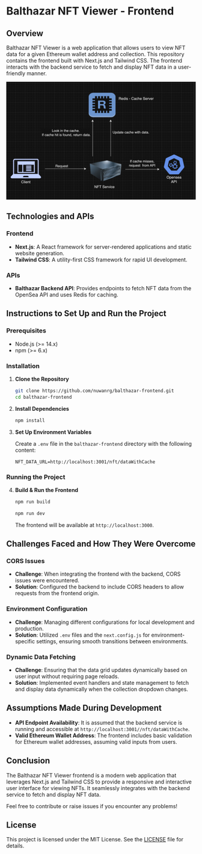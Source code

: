 # Balthazar NFT Viewer - Frontend

## Overview

Balthazar NFT Viewer is a web application that allows users to view NFT data for a given Ethereum wallet address and collection. This repository contains the frontend built with Next.js and Tailwind CSS. The frontend interacts with the backend service to fetch and display NFT data in a user-friendly manner.

![alt text](image-1.png)

## Technologies and APIs

### Frontend

- **Next.js**: A React framework for server-rendered applications and static website generation.
- **Tailwind CSS**: A utility-first CSS framework for rapid UI development.

### APIs

- **Balthazar Backend API**: Provides endpoints to fetch NFT data from the OpenSea API and uses Redis for caching.

## Instructions to Set Up and Run the Project

### Prerequisites

- Node.js (>= 14.x)
- npm (>= 6.x)

### Installation

1. **Clone the Repository**

   ```bash
   git clone https://github.com/nuwanrg/balthazar-frontend.git
   cd balthazar-frontend
   ```

2. **Install Dependencies**

   ```bash
   npm install
   ```

3. **Set Up Environment Variables**

   Create a `.env` file in the `balthazar-frontend` directory with the following content:

   ```plaintext
   NFT_DATA_URL=http://localhost:3001/nft/dataWithCache
   ```

### Running the Project

4. **Build & Run the Frontend**

   ```bash
   npm run build
   ```

   ```bash
   npm run dev
   ```

   The frontend will be available at `http://localhost:3000`.

## Challenges Faced and How They Were Overcome

### CORS Issues

- **Challenge**: When integrating the frontend with the backend, CORS issues were encountered.
- **Solution**: Configured the backend to include CORS headers to allow requests from the frontend origin.

### Environment Configuration

- **Challenge**: Managing different configurations for local development and production.
- **Solution**: Utilized `.env` files and the `next.config.js` for environment-specific settings, ensuring smooth transitions between environments.

### Dynamic Data Fetching

- **Challenge**: Ensuring that the data grid updates dynamically based on user input without requiring page reloads.
- **Solution**: Implemented event handlers and state management to fetch and display data dynamically when the collection dropdown changes.

## Assumptions Made During Development

- **API Endpoint Availability**: It is assumed that the backend service is running and accessible at `http://localhost:3001//nft/dataWithCache`.
- **Valid Ethereum Wallet Address**: The frontend includes basic validation for Ethereum wallet addresses, assuming valid inputs from users.

## Conclusion

The Balthazar NFT Viewer frontend is a modern web application that leverages Next.js and Tailwind CSS to provide a responsive and interactive user interface for viewing NFTs. It seamlessly integrates with the backend service to fetch and display NFT data.

Feel free to contribute or raise issues if you encounter any problems!

## License

This project is licensed under the MIT License. See the [LICENSE](LICENSE) file for details.
